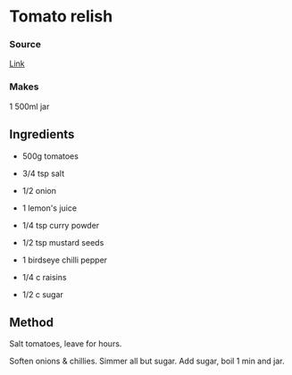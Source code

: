 # Tomato relish

### Source

[Link](http://www.bite.co.nz/recipe/16381/Nanas-tomato-relish/)

### Makes

1 500ml jar

## Ingredients

* 500g tomatoes
* 3/4 tsp salt

* 1/2 onion
* 1 lemon's juice
* 1/4 tsp curry powder
* 1/2 tsp mustard seeds
* 1 birdseye chilli pepper
* 1/4 c raisins

* 1/2 c sugar

## Method

Salt tomatoes, leave for hours.

Soften onions & chillies. Simmer all but sugar. Add sugar, boil 1 min and jar.
